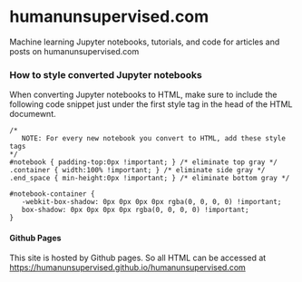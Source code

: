 # humanunsupervised.com
Machine learning Jupyter notebooks, tutorials, and code for articles and posts on humanunsupervised.com

### How to style converted Jupyter notebooks
 When converting Jupyter notebooks to HTML, make sure to include the following code snippet just under the first style tag in the head of the HTML documewnt.

 ```
/* 
    NOTE: For every new notebook you convert to HTML, add these style tags
*/
#notebook { padding-top:0px !important; } /* eliminate top gray */
.container { width:100% !important; } /* eliminate side gray */
.end_space { min-height:0px !important; } /* eliminate bottom gray */

#notebook-container { 
    -webkit-box-shadow: 0px 0px 0px 0px rgba(0, 0, 0, 0) !important;
    box-shadow: 0px 0px 0px 0px rgba(0, 0, 0, 0) !important;
}
  ```


#### Github Pages

This site is hosted by Github pages. So all HTML can be accessed at https://humanunsupervised.github.io/humanunsupervised.com

